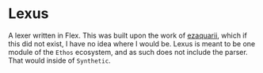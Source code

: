 # Lexus

A lexer written in Flex.
This was built upon the work of [ezaquarii](https://github.com/ezaquarii/bison-flex-cpp-example), which if this did not exist, I have no idea where I would be.
Lexus is meant to be one module of the `Ethos` ecosystem, and as such does not include the parser.
That would inside of `Synthetic`.
